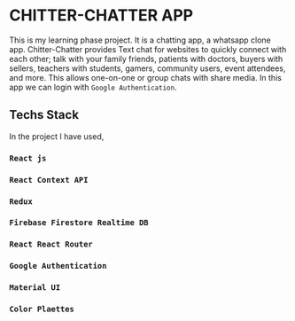 # CHITTER-CHATTER APP

This is my learning phase project. It is a chatting app, a whatsapp clone app.
Chitter-Chatter provides Text chat for websites to quickly connect with each other; talk with your family friends, patients with doctors, buyers with sellers, teachers with students, gamers, community users, event attendees, and more. This allows one-on-one or group chats with share media.
In this app we can login with `Google Authentication`.

## Techs Stack 

In the project I have used,
### `React js`
### `React Context API`
### `Redux`
### `Firebase Firestore Realtime DB`
### `React React Router`
### `Google Authentication`
### `Material UI`
### `Color Plaettes`


